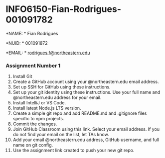 # INFO6150-Fian-Rodrigues-001091782




*NAME: *
Fian Rodrigues

*NUID: *
001091872

*EMAIL: *
rodrigues.f@northeastern.edu



### Assignment Number 1

1. Install Git
2. Create a GitHub account using your @northeastern.edu email address.
3. Set up SSH for GitHub using these instructions.
4. Set up your git identity using these instructions. Use your full name and @northeastern.edu address for your email. 
5. Install IntelliJ or VS Code.
6. Install latest Node.js LTS version.
7. Create a simple git repo and add README.md and .gitignore files specific to npm projects.
8. Commit the changes.
9. Join GitHub Classroom using this link. Select your email address. If you do not find your email on the list, let TAs know.
10. Add your email @northeastern.edu address, GitHub username, and full name on git config.
11. Use the assignment link created to push your new git repo.



#     
